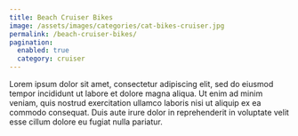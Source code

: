 ```yaml
---
title: Beach Cruiser Bikes
image: /assets/images/categories/cat-bikes-cruiser.jpg
permalink: /beach-cruiser-bikes/
pagination: 
  enabled: true
  category: cruiser
---
```


Lorem ipsum dolor sit amet, consectetur adipiscing elit, sed do eiusmod tempor incididunt ut labore et dolore magna aliqua. Ut enim ad minim veniam, quis nostrud exercitation ullamco laboris nisi ut aliquip ex ea commodo consequat. Duis aute irure dolor in reprehenderit in voluptate velit esse cillum dolore eu fugiat nulla pariatur. 
